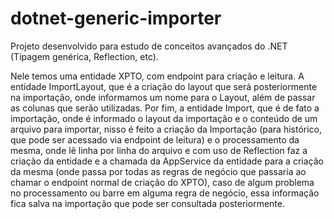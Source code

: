 # dotnet-generic-importer

Projeto desenvolvido para estudo de conceitos avançados do .NET (Tipagem genérica, Reflection, etc).

Nele temos uma entidade XPTO, com endpoint para criação e leitura. A entidade ImportLayout, que é a criação do layout que será posteriormente na importação, onde informamos um nome para o Layout, além de passar as colunas que serão utilizadas. Por fim, a entidade Import, que é de fato a importação, onde é informado o layout da importação e o conteúdo de um arquivo para importar, nisso é feito a criação da Importação (para histórico, que pode ser acessado via endpoint de leitura) e o processamento da mesma, onde lê linha por linha do arquivo e com uso de Reflection faz a criação da entidade e a chamada da AppService da entidade para a criação da mesma (onde passa por todas as regras de negócio que passaria ao chamar o endpoint normal de criação do XPTO), caso de algum problema no processamento ou barre em alguma regra de negócio, essa informação fica salva na importação que pode ser consultada posteriormente.
